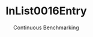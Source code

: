 ---
layout: default
title: InList0016Entry
subtitle: Continuous Benchmarking
selected: In
expanded: Benchmarking
benchmark: /individual_results/InList0016Entry.html
---